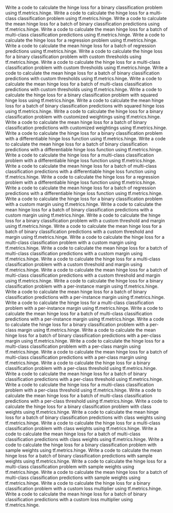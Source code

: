 Write a code to calculate the hinge loss for a binary classification problem using tf.metrics.hinge.
Write a code to calculate the hinge loss for a multi-class classification problem using tf.metrics.hinge.
Write a code to calculate the mean hinge loss for a batch of binary classification predictions using tf.metrics.hinge.
Write a code to calculate the mean hinge loss for a batch of multi-class classification predictions using tf.metrics.hinge.
Write a code to calculate the hinge loss for a regression problem using tf.metrics.hinge.
Write a code to calculate the mean hinge loss for a batch of regression predictions using tf.metrics.hinge.
Write a code to calculate the hinge loss for a binary classification problem with custom thresholds using tf.metrics.hinge.
Write a code to calculate the hinge loss for a multi-class classification problem with custom thresholds using tf.metrics.hinge.
Write a code to calculate the mean hinge loss for a batch of binary classification predictions with custom thresholds using tf.metrics.hinge.
Write a code to calculate the mean hinge loss for a batch of multi-class classification predictions with custom thresholds using tf.metrics.hinge.
Write a code to calculate the hinge loss for a binary classification problem with squared hinge loss using tf.metrics.hinge.
Write a code to calculate the mean hinge loss for a batch of binary classification predictions with squared hinge loss using tf.metrics.hinge.
Write a code to calculate the hinge loss for a binary classification problem with customized weightings using tf.metrics.hinge.
Write a code to calculate the mean hinge loss for a batch of binary classification predictions with customized weightings using tf.metrics.hinge.
Write a code to calculate the hinge loss for a binary classification problem with a differentiable hinge loss function using tf.metrics.hinge.
Write a code to calculate the mean hinge loss for a batch of binary classification predictions with a differentiable hinge loss function using tf.metrics.hinge.
Write a code to calculate the hinge loss for a multi-class classification problem with a differentiable hinge loss function using tf.metrics.hinge.
Write a code to calculate the mean hinge loss for a batch of multi-class classification predictions with a differentiable hinge loss function using tf.metrics.hinge.
Write a code to calculate the hinge loss for a regression problem with a differentiable hinge loss function using tf.metrics.hinge.
Write a code to calculate the mean hinge loss for a batch of regression predictions with a differentiable hinge loss function using tf.metrics.hinge.
Write a code to calculate the hinge loss for a binary classification problem with a custom margin using tf.metrics.hinge.
Write a code to calculate the mean hinge loss for a batch of binary classification predictions with a custom margin using tf.metrics.hinge.
Write a code to calculate the hinge loss for a binary classification problem with a custom threshold and margin using tf.metrics.hinge.
Write a code to calculate the mean hinge loss for a batch of binary classification predictions with a custom threshold and margin using tf.metrics.hinge.
Write a code to calculate the hinge loss for a multi-class classification problem with a custom margin using tf.metrics.hinge.
Write a code to calculate the mean hinge loss for a batch of multi-class classification predictions with a custom margin using tf.metrics.hinge.
Write a code to calculate the hinge loss for a multi-class classification problem with a custom threshold and margin using tf.metrics.hinge.
Write a code to calculate the mean hinge loss for a batch of multi-class classification predictions with a custom threshold and margin using tf.metrics.hinge.
Write a code to calculate the hinge loss for a binary classification problem with a per-instance margin using tf.metrics.hinge.
Write a code to calculate the mean hinge loss for a batch of binary classification predictions with a per-instance margin using tf.metrics.hinge.
Write a code to calculate the hinge loss for a multi-class classification problem with a per-instance margin using tf.metrics.hinge.
Write a code to calculate the mean hinge loss for a batch of multi-class classification predictions with a per-instance margin using tf.metrics.hinge.
Write a code to calculate the hinge loss for a binary classification problem with a per-class margin using tf.metrics.hinge.
Write a code to calculate the mean hinge loss for a batch of binary classification predictions with a per-class margin using tf.metrics.hinge.
Write a code to calculate the hinge loss for a multi-class classification problem with a per-class margin using tf.metrics.hinge.
Write a code to calculate the mean hinge loss for a batch of multi-class classification predictions with a per-class margin using tf.metrics.hinge.
Write a code to calculate the hinge loss for a binary classification problem with a per-class threshold using tf.metrics.hinge.
Write a code to calculate the mean hinge loss for a batch of binary classification predictions with a per-class threshold using tf.metrics.hinge.
Write a code to calculate the hinge loss for a multi-class classification problem with a per-class threshold using tf.metrics.hinge.
Write a code to calculate the mean hinge loss for a batch of multi-class classification predictions with a per-class threshold using tf.metrics.hinge.
Write a code to calculate the hinge loss for a binary classification problem with class weights using tf.metrics.hinge.
Write a code to calculate the mean hinge loss for a batch of binary classification predictions with class weights using tf.metrics.hinge.
Write a code to calculate the hinge loss for a multi-class classification problem with class weights using tf.metrics.hinge.
Write a code to calculate the mean hinge loss for a batch of multi-class classification predictions with class weights using tf.metrics.hinge.
Write a code to calculate the hinge loss for a binary classification problem with sample weights using tf.metrics.hinge.
Write a code to calculate the mean hinge loss for a batch of binary classification predictions with sample weights using tf.metrics.hinge.
Write a code to calculate the hinge loss for a multi-class classification problem with sample weights using tf.metrics.hinge.
Write a code to calculate the mean hinge loss for a batch of multi-class classification predictions with sample weights using tf.metrics.hinge.
Write a code to calculate the hinge loss for a binary classification problem with a custom loss multiplier using tf.metrics.hinge.
Write a code to calculate the mean hinge loss for a batch of binary classification predictions with a custom loss multiplier using tf.metrics.hinge.